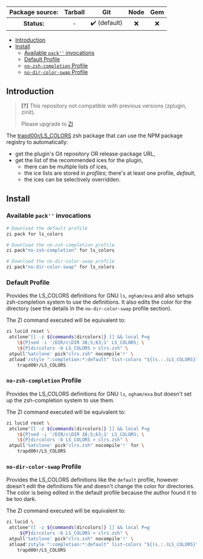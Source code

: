 <h3>

| **Package source:** | Tarball |             Git              | Node | Gem |
| :-----------------: | :-----: | :--------------------------: | :--: | :-: |
|     **Status:**     |    -    | :heavy_check_mark: (default) | :x:  | :x: |

</h3>

- [Introduction](#introduction)
- [Install](#install)
  - [Available `pack''` invocations](#available-pack-invocations)
  - [Default Profile](#default-profile)
  - [`no-zsh-completion` Profile](#no-zsh-completion-profile)
  - [`no-dir-color-swap` Profile](#no-dir-color-swap-profile)

## Introduction

> **[?]**
> This repository not compatible with previous versions (zplugin, zinit).
>
> Please upgrade to [ZI](https://github.com/z-shell-zi)

The [trapd00r/LS_COLORS](https://github.com/jhawthorn/fzy) zsh package that can use the NPM package registry to automatically:

- get the plugin's Git repository OR release-package URL,
- get the list of the recommended ices for the plugin,
  - there can be multiple lists of ices,
  - the ice lists are stored in _profiles_; there's at least one profile, _default_,
  - the ices can be selectively overridden.

## Install

### Available `pack''` invocations

```zsh
# Download the default profile
zi pack for ls_colors

# Download the no-zsh-completion profile
zi pack"no-zsh-completion" for ls_colors

# Download the no-dir-color-swap profile
zi pack"no-dir-color-swap" for ls_colors
```

### Default Profile

Provides the LS_COLORS definitions for GNU `ls`, `ogham/exa` and also setups
zsh-completion system to use the definitions. It also edits the color for the
directory (see the details in the `no-dir-color-swap` profile section).

The ZI command executed will be equivalent to:

```zsh
zi lucid reset \
 atclone"[[ -z ${commands[dircolors]} ]] && local P=g
    \${P}sed -i '/DIR/c\DIR 38;5;63;1' LS_COLORS; \
    \${P}dircolors -b LS_COLORS > clrs.zsh" \
 atpull'%atclone' pick"clrs.zsh" nocompile'!' \
 atload'zstyle ":completion:*:default" list-colors "${(s.:.)LS_COLORS}";' for \
    trapd00r/LS_COLORS
```

### `no-zsh-completion` Profile

Provides the LS_COLORS definitions for GNU `ls`, `ogham/exa` but doesn't set up
the zsh-completion system to use them.

The ZI command executed will be equivalent to:

```zsh
zi lucid reset \
 atclone"[[ -z ${commands[dircolors]} ]] && local P=g
    \${P}sed -i '/DIR/c\DIR 38;5;63;1' LS_COLORS; \
    \${P}dircolors -b LS_COLORS > clrs.zsh" \
 atpull'%atclone' pick"clrs.zsh" nocompile'!' for \
    trapd00r/LS_COLORS
```

### `no-dir-color-swap` Profile

Provides the LS_COLORS definitions like the `default` profile, however doesn't
edit the definitions file and doesn't change the color for directories. The
color is being edited in the default profile because the author found it to be
too dark.

The ZI command executed will be equivalent to:

```zsh
zi lucid \
 atclone"[[ -z ${commands[dircolors]} ]] && local P=g
     ${P}dircolors -b LS_COLORS > clrs.zsh" \
 atpull'%atclone' pick"clrs.zsh" nocompile'!' \
 atload'zstyle ":completion:*:default" list-colors "${(s.:.)LS_COLORS}";' for \
    trapd00r/LS_COLORS
```

